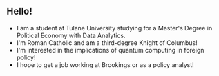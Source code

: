## Hello!

- I am a student at Tulane University studying for a Master's Degree in Political Economy with Data Analytics.
- I'm Roman Catholic and am a third-degree Knight of Columbus!
- I'm  interested in the implications of quantum computing in foreign policy!
- I hope to get a job working at Brookings or as a policy analyst!
